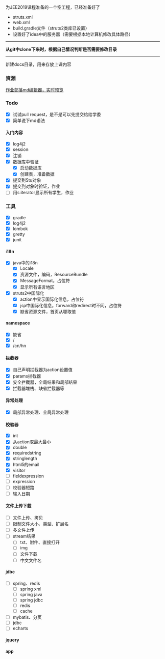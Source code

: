 为JEE2019课程准备的一个空工程，已经准备好了
- struts.xml
- web.xml
- build.gradle文件（struts2类库已设置）
- 设置好了idea中的服务器（需要根据本地计算机修改具体路径）

---
**从git中clone下来时，根据自己情况判断是否需要修改目录**

---
新建docs目录，用来存放上课内容
### 资源
[作业部落md编辑器，实时预览](https://www.zybuluo.com/mdeditor)
### Todo
- [x] 试试pull request，是不是可以先提交给给学委
- [x] 简单说下md语法
#### 入门内容
 - [x] log4j2
 - [x] session
 - [x] 注销
 - [x] 数据库中验证
   - [x] 启动数据库
   - [x] 创建表，准备数据
 - [x] 提交到Stu对象
 - [x] 提交到对象时验证，作业
 - [ ] 用s:iterator显示所有学生，作业
 ### 工具
 - [x] gradle
 - [x] log4j2
 - [x] lombok
 - [x] gretty
 - [x] junit
 #### i18n
 - [x] java中的i18n
   - [x] Locale
   - [x] 资源文件，编码，ResourceBundle
   - [x] MessageFormat，占位符
   - [x] 显示所有语言地区
  - [x] struts2中国际化
    - [x] action中显示国际化信息，占位符
    - [x] jsp中国际化信息，forward和redirect时不同，占位符
    - [x] 缺省资源文件，首页从哪取值
 #### namespace
 - [x] 缺省
 - [x] /
 - [x] /cn/hn
 ####  拦截器
  - [x] 自己声明拦截器为action设置值
  - [x] params拦截器
  - [x] 安全拦截器，全局结果和局部结果
  - [x] 拦截器堆栈、缺省拦截器等
 #### 异常处理
 - [x]  局部异常处理、全局异常处理
 #### 校验器
  - [x] int
  - [x] 从action取最大最小
  - [x] double
  - [x] requiredstring
  - [x] stringlength
  - [x] html5的email
  - [x] visitor
  - [ ] fieldexpression
  - [ ] expression
  - [ ] 校验器短路
  - [ ] 输入日期
 #### 文件上传下载
  - [ ] 文件上传、拷贝
  - [ ] 限制文件大小、类型、扩展名
  - [ ] 多文件上传
  - [ ] stream结果
    - [ ] txt、附件、直接打开
    - [ ] img
    - [ ] 文件下载
    - [ ] 中文文件名    
 #### jdbc
 - [ ] spring、redis
    - [ ] spring xml
    - [ ] spring java
    - [ ] spring jdbc
    - [ ] redis
    - [ ] cache
 - [ ] mybatis、分页
 - [ ] jdbc
 - [ ] echarts
 #### jquery
 #### app